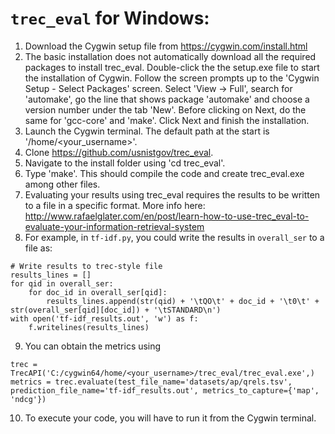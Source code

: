 # `trec_eval` for Windows:

1. Download the Cygwin setup file from https://cygwin.com/install.html
2. The basic installation does not automatically download all the required packages to install trec_eval. Double-click the the setup.exe file to start the installation of Cygwin. Follow the screen prompts up to the 'Cygwin Setup - Select Packages' screen. Select 'View -> Full', search for 'automake', go the line that shows package 'automake' and choose a version number under the tab 'New'. Before clicking on Next, do the same for 'gcc-core' and 'make'. Click Next and finish the installation.
3. Launch the Cygwin terminal. The default path at the start is '/home/<your_username>'.
4. Clone https://github.com/usnistgov/trec_eval.
5. Navigate to the install folder using 'cd trec_eval'.
6. Type 'make'. This should compile the code and create trec_eval.exe among other files.
7. Evaluating your results using trec_eval requires the results to be written to a file in a specific format. More info here: http://www.rafaelglater.com/en/post/learn-how-to-use-trec_eval-to-evaluate-your-information-retrieval-system
8. For example, in `tf-idf.py`, you could write the results in `overall_ser` to a file as:
```
# Write results to trec-style file
results_lines = []
for qid in overall_ser:
    for doc_id in overall_ser[qid]:
        results_lines.append(str(qid) + '\tQO\t' + doc_id + '\t0\t' + str(overall_ser[qid][doc_id]) + '\tSTANDARD\n')
with open('tf-idf_results.out', 'w') as f:
    f.writelines(results_lines)
```
9. You can obtain the metrics using
```
trec = TrecAPI('C:/cygwin64/home/<your_username>/trec_eval/trec_eval.exe',)
metrics = trec.evaluate(test_file_name='datasets/ap/qrels.tsv', prediction_file_name='tf-idf_results.out', metrics_to_capture={'map', 'ndcg'})
```
10. To execute your code, you will have to run it from the Cygwin terminal.
